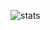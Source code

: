 ![stats](https://github-readme-stats.vercel.app/api?username=zvolcan&show_icons=true&theme=dark&count_private=true)
